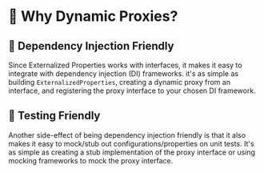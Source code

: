 # 🙋 Why Dynamic Proxies?

## 📌 Dependency Injection Friendly

Since Externalized Properties works with interfaces, it makes it easy to integrate with dependency injection (DI) frameworks. it's as simple as building `ExternalizedProperties`, creating a dynamic proxy from an interface, and registering the proxy interface to your chosen DI framework.

## 🧪 Testing Friendly

Another side-effect of being dependency injection friendly is that it also makes it easy to mock/stub out configurations/properties on unit tests. It's as simple as creating a stub implementation of the proxy interface or using mocking frameworks to mock the proxy interface.
